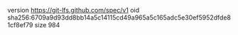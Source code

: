 version https://git-lfs.github.com/spec/v1
oid sha256:6709a9d93dd8bb14a5c14115cd49a965a5c165adc5e30ef5952dfde81cf8ef79
size 984
